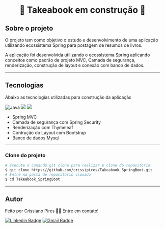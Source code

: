 <!-- <h1 align="center">
  <img alt="Logo" src="./public/images/logo.svg" alt="ig.News">
</h1>
-->
<h1 align="center">
    🚧 Takeabook em construção 🚧
</h1>

<!-- <p align="center">Aplicação para inscrição de newsletter com pagamento via stripe</p> -->

<!--
<p align="center">
 <a href="#sobre-o-projeto">Sobre o Projeto</a> •
 <a href="#tecnologias">Tecnologias</a> •
 <a href="#configurações-necessárias">Configurações necessárias</a> •
 <a href="#licença">Licença</a> •
 <a href="#autor">Autor</a>
</p> -->

## Sobre o projeto

O projeto tem como objetivo o estudo e desenvolvimento de uma aplicação utilizando ecossistema Spring para postagem de resumos de livros.

A aplicação foi desenvolvida utilizando o ecossistema Spring aplicando conceitos como padrão de projeto MVC, Camada de segurança, renderização, construção de layout e conexão com banco de dados. 

 
---

## Tecnologias

Abaixo as tecnologias utilizadas para construção da aplicação

![Java](https://img.shields.io/badge/Java-ED8B00?style=for-the-badge&logo=java&logoColor=white)
![](https://img.shields.io/badge/MySQL-00000F?style=for-the-badge&logo=mysql&logoColor=white)
![](https://img.shields.io/badge/Spring-6DB33F?style=for-the-badge&logo=spring&logoColor=white)

- Spring MVC
- Camada de segurança com Spring Security
- Renderização com Thymeleaf
- Contrução do Layout com Bootstrap
- Banco de dados Mysql

---
<!-- 
## Configurações necessárias

### **Requisitos**

Necessário realizar as instalações:

- [Git](https://git-scm.com/)
- [Yarn](https://classic.yarnpkg.com)
- [Stripe CLI](https://stripe.com/docs/stripe-cli)

Criar conta e configurar os serviços externos:

- [Stripe](https://stripe.com/)
- [FaunaDB](https://fauna.com/)
- [Prismic CMS](https://prismic.io/)

*Configurações dos serviços estão localizadas no arquivo servicesConfig.md na raiz do projeto.* -->

### **Clone do projeto**

```bash
# Execute o comando git clone para realizar o clone do repositório
$ git clone https://github.com/crissipires/Takeabook_SpringBoot.git
# Entre na pasta do repositório clonado
$ cd Takeabook_SpringBoot
```

<!-- ### **Iniciando o projeto**

```bash
# Execute yarn para instalar as dependências
$ yarn

# Na raiz do projeto crie uma copia do arquivo .env.local.example
# Altere o nome da copia para .env.local
# Preencha as variáveis ambiente de acordo com as instruções
$ cp .env.local.example .env.local

# Execute stripe listen para ouvir eventos do webhook
$ stripe listen --forward-to localhost:3000/api/webhooks 

# Para iniciar a aplicação
$ yarn dev

```

--- -->

--- 

## Autor

Feito por Crissiano Pires 👋🏽 Entre em contato!

[![Linkedin Badge](https://img.shields.io/badge/-Crissiano-blue?style=flat-square&logo=Linkedin&logoColor=white&link=https://www.linkedin.com/in/crissiano-pires/)](https://www.linkedin.com/in/crissiano-pires/)
[![Gmail Badge](https://img.shields.io/badge/-crissianopiress@gmail.com-red?style=flat-square&link=mailto:crissianopiress@gmail.com)](mailto:crissianopiress@gmail.com)
